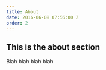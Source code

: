 ```yaml
---
title: About
date: 2016-06-08 07:56:00 Z
order: 2
---
```


## This is the  about section

Blah blah blah blah